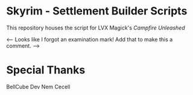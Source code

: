 # Skyrim - Settlement Builder Scripts

This repository houses the script for LVX Magick's *Campfire Unleashed* <!-- Uh oh! Wrong name! This needs changed! -->

<-- Looks like I forgot an examination mark! Add that to make this a comment. -->

# Special Thanks <!-- Request that I add links to their Nexus accounts -->

BellCube Dev <!-- Lead Papyrus Coder? -->
Nem
Cecell
<!-- Probably Add More People -->
